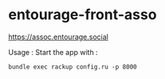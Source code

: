 # entourage-front-asso
https://assoc.entourage.social

Usage :
Start the app with :

``` bundle exec rackup config.ru -p 8000 ```

